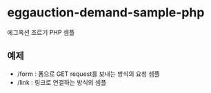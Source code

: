 # eggauction-demand-sample-php
에그옥션 조르기 PHP 셈플

## 예제 
- /form : 폼으로 GET request를 보내는 방식의 요청 셈플
- /link : 링크로 연결하는 방식의 셈플

